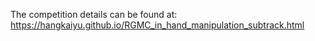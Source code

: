 The competition details can be found at: https://hangkaiyu.github.io/RGMC_in_hand_manipulation_subtrack.html
